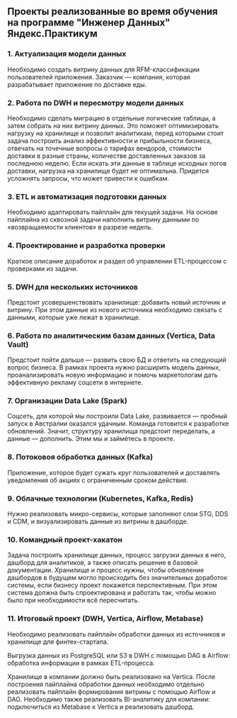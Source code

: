 ## Проекты реализованные во время обучения на программе "Инженер Данных" Яндекс.Практикум

### 1. Актуализация модели данных
Необходимо создать витрину данных для RFM-классификации пользователей приложения. Заказчик — компания, которая разрабатывает приложение по доставке еды.

### 2. Работа по DWH и пересмотру модели данных
Необходимо сделать миграцию в отдельные логические таблицы, а затем собрать на них витрину данных. Это поможет оптимизировать нагрузку на хранилище и позволит аналитикам, перед которыми стоит задача построить анализ эффективности и прибыльности бизнеса, отвечать на точечные вопросы о тарифах вендоров, стоимости доставки в разные страны, количестве доставленных заказов за последнюю неделю. Если искать эти данные в таблице исходных логов доставки, нагрузка на хранилище будет не оптимальна. Придется усложнять запросы, что может привести к ошибкам.

### 3. ETL и автоматизация подготовки данных
Необходимо адаптировать пайплайн для текущей задачи.
На основе пайплайна из сквозной задачи наполнить витрину данными по «возвращаемости клиентов» в разрезе недель.

### 4. Проектирование и разработка проверки
Краткое описание доработок и раздел об управлении ETL-процессом с проверками из задачи.

### 5. DWH для нескольких источников
Предстоит усовершенствовать хранилище: добавить новый источник и витрину. При этом данные из нового источника необходимо связать с данными, которые уже лежат в хранилище.

### 6. Работа по аналитическим базам данных (Vertica, Data Vault)
Предстоит пойти дальше — развить свою БД и ответить на следующий вопрос бизнеса. В рамках проекта нужно расширить модель данных, проанализировать новую информацию и помочь маркетологам дать эффективную рекламу соцсети в интернете.

### 7. Организации Data Lake (Spark)
Соцсеть, для которой мы построили Data Lake, развивается — пробный запуск в Австралии оказался удачным. Команда готовится к разработке обновлений. Значит, структуру хранилища предстоит переделать, а данные — дополнить. Этим мы и займётесь в проекте.

### 8. Потоковоя обработка данных (Kafka)
Приложение, которое будет сужать круг пользователей и доставлять уведомления об акциях с ограниченным сроком действия. 

### 9. Облачные технологии (Kubernetes, Kafka, Redis)
Нужно реализовать микро-сервисы, которые заполняют слои STG, DDS и CDM, и визуализировать данные из витрины в дашборде.

### 10. Командный проект-хакатон
Задача построить хранилище данных, процесс загрузки данных в него, дашборд для аналитиков, а также описать решение в базовой документации. Хранилище и процесс нужны, чтобы обновление дашбордов в будущем могло происходить без значительных доработок системы, если бизнесу проект покажется перспективным. При этом система должна быть спроектирована и работать так, чтобы можно было при необходимости всё пересчитать.

### 11. Итоговый проект (DWH, Vertica, Airflow, Metabase)
Необходимо реализовать пайплайн обработки данных из источников и хранилище для финтех-стартапа. 

Выгрузка данных из PostgreSQL или S3 в DWH с помощью DAG в Airflow: обработка информации в рамках ETL-процесса.

Хранилище в компании должно быть реализовано на Vertica. После построения пайплайна обработки данных необходимо отдельно реализовать пайплайн формирования витрины с помощью Airflow и DAG. Необходимо также реализовать BI-аналитику для компании: подключиться из Metabase к Vertica и реализовать дашборд.
